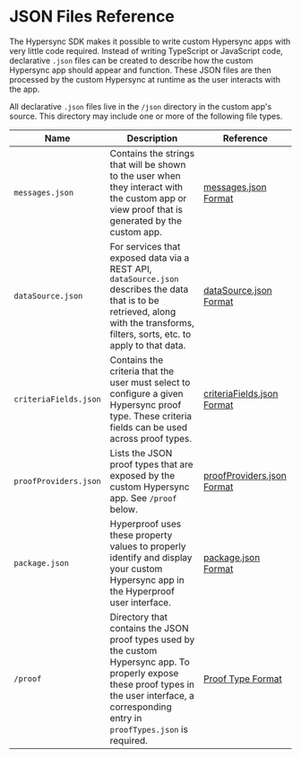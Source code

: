 # JSON Files Reference

The Hypersync SDK makes it possible to write custom Hypersync apps with very little code required. Instead of writing TypeScript or JavaScript code, declarative `.json` files can be created to describe how the custom Hypersync app should appear and function. These JSON files are then processed by the custom Hypersync at runtime as the user interacts with the app.

All declarative `.json` files live in the `/json` directory in the custom app's source. This directory may include one or more of the following file types.

| Name                  | Description                                                                                                                                                                                        | Reference                                                   |
| --------------------- | -------------------------------------------------------------------------------------------------------------------------------------------------------------------------------------------------- | ----------------------------------------------------------- |
| `messages.json`       | Contains the strings that will be shown to the user when they interact with the custom app or view proof that is generated by the custom app.                                                      | [messages.json Format](./051-messages-json.md)              |
| `dataSource.json`     | For services that exposed data via a REST API, `dataSource.json` describes the data that is to be retrieved, along with the transforms, filters, sorts, etc. to apply to that data.                | [dataSource.json Format](./052-data-source-json.md)         |
| `criteriaFields.json` | Contains the criteria that the user must select to configure a given Hypersync proof type. These criteria fields can be used across proof types.                                                   | [criteriaFields.json Format](./053-criteria-fields-json.md) |
| `proofProviders.json` | Lists the JSON proof types that are exposed by the custom Hypersync app. See `/proof` below.                                                                                                       | [proofProviders.json Format](./054-proof-types-json.md)     |
| `package.json`        | Hyperproof uses these property values to properly identify and display your custom Hypersync app in the Hyperproof user interface.                                                                 | [package.json Format](./030-package-json-reference.md)      |
| `/proof`              | Directory that contains the JSON proof types used by the custom Hypersync app. To properly expose these proof types in the user interface, a corresponding entry in `proofTypes.json` is required. | [Proof Type Format](./055-proof-type-json.md)               |
